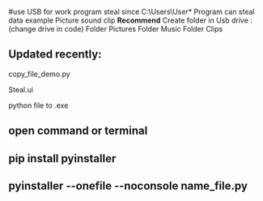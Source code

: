 #use USB for work program
steal since C:\Users\User\*
Program can steal data example Picture sound clip
______Recommend______
Create folder in Usb drive :(change drive in code)
Folder Pictures
Folder Music
Folder Clips

Updated recently:
-----------------
copy_file_demo.py

Steal.ui

python file to .exe

open command or terminal
-------------------------

pip install pyinstaller
-----------------------

pyinstaller --onefile --noconsole name_file.py
---------------------------------------------


